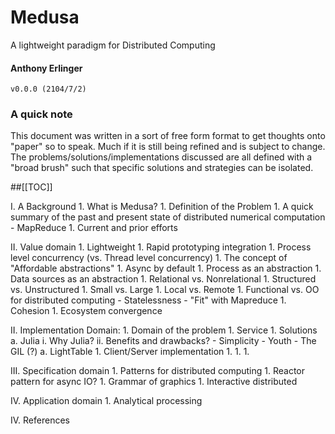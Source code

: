 # Medusa

A lightweight paradigm for Distributed Computing

#### Anthony Erlinger
```
v0.0.0 (2104/7/2)
```


### A quick note

This document was written in a sort of free form format to get
thoughts onto "paper" so to speak. Much if it is still being refined and
is subject to change. The problems/solutions/implementations discussed are all
defined with a "broad brush" such that specific solutions and strategies can be isolated.


##[[TOC]]

  I. A Background
    1. What is Medusa?
    1. Definition of the Problem
    1. A quick summary of the past and present state of distributed
       numerical computation
      - MapReduce
    1. Current and prior efforts

  II. Value domain
    1. Lightweight
    1. Rapid prototyping integration
    1. Process level concurrency (vs. Thread level concurrency)
    1. The concept of "Affordable abstractions"
      1. Async by default
      1. Process as an abstraction
      1. Data sources as an abstraction
        1. Relational vs. Nonrelational
        1. Structured vs. Unstructured
        1. Small vs. Large
        1. Local vs. Remote
    1. Functional vs. OO for distributed computing
      - Statelessness
      - "Fit" with Mapreduce
    1. Cohesion
    1. Ecosystem convergence

  II. Implementation Domain: 
    1. Domain of the problem
    1. Service 
    1. Solutions
      a. Julia
        i. Why Julia?
        ii. Benefits and drawbacks?
          - Simplicity
          - Youth
          - The GIL (?)
      a. LightTable
    1. Client/Server implementation
      1. 
    1. 
    1. 

  III. Specification domain
    1. Patterns for distributed computing
      1. Reactor pattern for async IO?
    1. Grammar of graphics
    1. Interactive distributed 
    
  IV. Application domain
    1. Analytical processing

  IV. References

